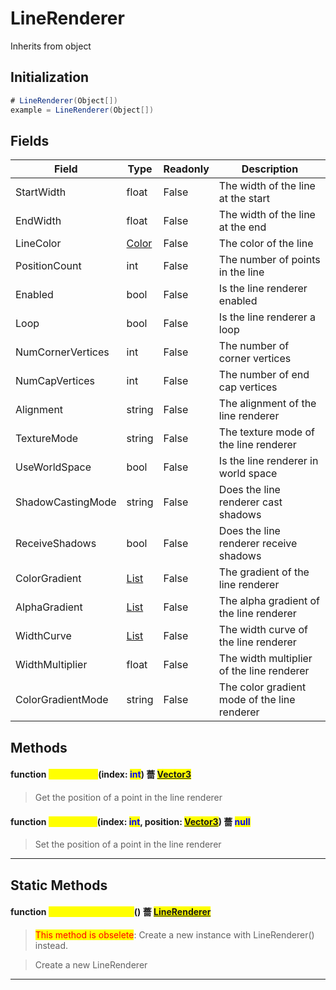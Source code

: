 # LineRenderer
Inherits from object
## Initialization
```csharp
# LineRenderer(Object[])
example = LineRenderer(Object[])
```
## Fields
|Field|Type|Readonly|Description|
|---|---|---|---|
|StartWidth|float|False|The width of the line at the start|
|EndWidth|float|False|The width of the line at the end|
|LineColor|[Color](../objects/Color.md)|False|The color of the line|
|PositionCount|int|False|The number of points in the line|
|Enabled|bool|False|Is the line renderer enabled|
|Loop|bool|False|Is the line renderer a loop|
|NumCornerVertices|int|False|The number of corner vertices|
|NumCapVertices|int|False|The number of end cap vertices|
|Alignment|string|False|The alignment of the line renderer|
|TextureMode|string|False|The texture mode of the line renderer|
|UseWorldSpace|bool|False|Is the line renderer in world space|
|ShadowCastingMode|string|False|Does the line renderer cast shadows|
|ReceiveShadows|bool|False|Does the line renderer receive shadows|
|ColorGradient|[List](../objects/List.md)|False|The gradient of the line renderer|
|AlphaGradient|[List](../objects/List.md)|False|The alpha gradient of the line renderer|
|WidthCurve|[List](../objects/List.md)|False|The width curve of the line renderer|
|WidthMultiplier|float|False|The width multiplier of the line renderer|
|ColorGradientMode|string|False|The color gradient mode of the line renderer|
## Methods
#### function <mark style="color:yellow;">GetPosition</mark>(index: <mark style="color:blue;">int</mark>) 薔 <mark style="color:blue;">[Vector3](../objects/Vector3.md)</mark>
> Get the position of a point in the line renderer

#### function <mark style="color:yellow;">SetPosition</mark>(index: <mark style="color:blue;">int</mark>, position: <mark style="color:blue;">[Vector3](../objects/Vector3.md)</mark>) 薔 <mark style="color:blue;">null</mark>
> Set the position of a point in the line renderer


---

## Static Methods
#### function <mark style="color:yellow;">CreateLineRenderer</mark>() 薔 <mark style="color:blue;">[LineRenderer](../objects/LineRenderer.md)</mark>
> <mark style="color:red;">This method is obselete</mark>: Create a new instance with LineRenderer() instead.

> Create a new LineRenderer


---

